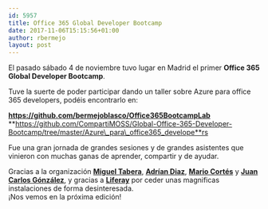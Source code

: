 ```yaml
---
id: 5957
title: Office 365 Global Developer Bootcamp
date: 2017-11-06T15:15:56+01:00
author: rbermejo
layout: post
---
```

El pasado sábado 4 de noviembre tuvo lugar en Madrid el primer **Office 365 Global Developer Bootcamp**.

Tuve la suerte de poder participar dando un taller sobre Azure para office 365 developers, podéis encontrarlo en:<!--break-->

**https://github.com/bermejoblasco/Office365BootcampLab**  
**https://github.com/CompartiMOSS/Global-Office-365-Developer-Bootcamp/tree/master/Azure\_para\_office365_develope**rs

Fue una gran jornada de grandes sesiones y de grandes asistentes que vinieron con muchas ganas de aprender, compartir y de ayudar.

Gracias a la organización [**Miguel Tabera**](https://twitter.com/migueltabera?lang=es), [**Adrían Diaz**](https://twitter.com/AdrianDiaz81?lang=es), [**Mario Cortés**](https://twitter.com/mariocortesf?lang=es) y [**Juan Carlos Gónzález**](https://twitter.com/jcgm1978?lang=es), y gracias a [**Liferay**](https://twitter.com/Liferay_es?lang=es) por ceder unas magnificas instalaciones de forma desinteresada.  
¡Nos vemos en la próxima edición!